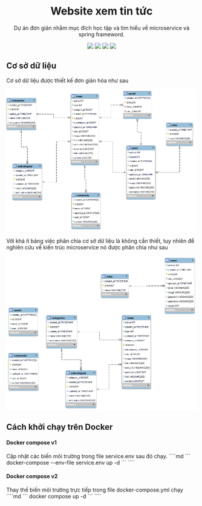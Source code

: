 <h1 align="center" id="title">Website xem tin tức</h1>
<p id="description" align="center">Dự án đơn giản nhằm mục đích học tập và tìm hiểu về microservice và spring frameword.</p>
<p align="center">
  <img src="https://img.shields.io/badge/Spring_Boot-6DB33F?style=for-the-badge&logo=spring-boot&logoColor=white" />
  <img src="https://img.shields.io/badge/Angular-DD0031?style=for-the-badge&logo=angular&logoColor=white" />
  <img src="https://img.shields.io/badge/MySQL-005C84?style=for-the-badge&logo=mysql&logoColor=white" />
  <img src="https://img.shields.io/badge/Docker-2CA5E0?style=for-the-badge&logo=docker&logoColor=white" />
</p>
<h2>Cơ sở dữ liệu</h2>
<p>Cơ sở dữ liệu được thiết kế đơn giản hóa như sau</p>
<img src="image/News-ERD.png"/>
<p>Với khá ít bảng việc phân chia cơ sở dữ liệu là không cần thiết, tuy nhiên để nghiên cứu về kiến trúc microservice nó được phân chia như sau</p>
<img src="image/News-ERD-split.png"/>

<h2>Cách khởi chạy trên Docker</h2>
<h4>Docker compose v1</h4>
Cập nhật các biến môi trường trong file service.env sau đó chạy.
````md
```
docker-compose --env-file service.env up -d
```
````
<h4>Docker compose v2</h4>
Thay thế biến môi trường trực tiếp trong file docker-compose.yml chạy
````md
```
docker compose up -d
```
````
